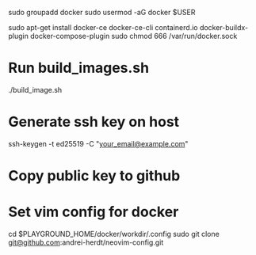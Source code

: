 
sudo groupadd docker
sudo usermod -aG docker $USER

sudo apt-get install docker-ce docker-ce-cli containerd.io docker-buildx-plugin docker-compose-plugin
sudo chmod 666 /var/run/docker.sock

# Run build_images.sh
./build_image.sh

# Generate ssh key on host
ssh-keygen -t ed25519 -C "your_email@example.com"

# Copy public key to github

# Set vim config for docker
cd $PLAYGROUND_HOME/docker/workdir/.config
sudo git clone git@github.com:andrei-herdt/neovim-config.git
